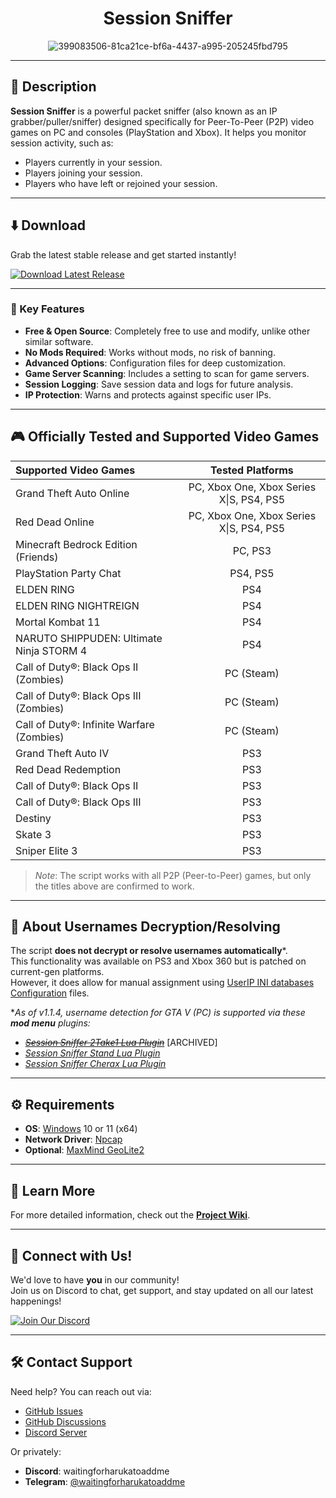 <div align="center">

# Session Sniffer

![399083506-81ca21ce-bf6a-4437-a995-205245fbd795](https://github.com/user-attachments/assets/d9d94105-d1e6-4967-9d23-f9b695364e10)

</div>

---

## 📝 Description

**Session Sniffer** is a powerful packet sniffer (also known as an IP grabber/puller/sniffer) designed specifically for Peer-To-Peer (P2P) video games on PC and consoles (PlayStation and Xbox). It helps you monitor session activity, such as:
- Players currently in your session.
- Players joining your session.
- Players who have left or rejoined your session.

---

## ⬇️ Download

Grab the latest stable release and get started instantly!  

[![Download Latest Release](https://img.shields.io/badge/Download%20Latest%20Release-%23007ACC?style=for-the-badge&logo=github&logoColor=white)](https://github.com/BUZZARDGTA/Session-Sniffer/releases/latest/download/Session_Sniffer.exe)

---

### 🔑 Key Features

- **Free & Open Source**: Completely free to use and modify, unlike other similar software.
- **No Mods Required**: Works without mods, no risk of banning.
- **Advanced Options**: Configuration files for deep customization.
- **Game Server Scanning**: Includes a setting to scan for game servers.
- **Session Logging**: Save session data and logs for future analysis.
- **IP Protection**: Warns and protects against specific user IPs.

---

## 🎮 Officially Tested and Supported Video Games

| Supported Video Games                      | Tested Platforms                         |
| :----------------------------------------- | :--------------------------------------: |
| Grand Theft Auto Online                    | PC, Xbox One, Xbox Series X\|S, PS4, PS5 |
| Red Dead Online                            | PC, Xbox One, Xbox Series X\|S, PS4, PS5 |
| Minecraft Bedrock Edition (Friends)        | PC, PS3                                  |
| PlayStation Party Chat                     | PS4, PS5                                 |
| ELDEN RING                                 | PS4                                      |
| ELDEN RING NIGHTREIGN                      | PS4                                      |
| Mortal Kombat 11                           | PS4                                      |
| NARUTO SHIPPUDEN: Ultimate Ninja STORM 4   | PS4                                      |
| Call of Duty®: Black Ops II (Zombies)      | PC (Steam)                               |
| Call of Duty®: Black Ops III (Zombies)     | PC (Steam)                               |
| Call of Duty®: Infinite Warfare (Zombies)  | PC (Steam)                               |
| Grand Theft Auto IV                        | PS3                                      |
| Red Dead Redemption                        | PS3                                      |
| Call of Duty®: Black Ops II                | PS3                                      |
| Call of Duty®: Black Ops III               | PS3                                      |
| Destiny                                    | PS3                                      |
| Skate 3                                    | PS3                                      |
| Sniper Elite 3                             | PS3                                      |

> _Note_: The script works with all P2P (Peer-to-Peer) games, but only the titles above are confirmed to work.

---

## 🔐 About Usernames Decryption/Resolving

The script **does not decrypt or resolve usernames automatically**\*.  
This functionality was available on PS3 and Xbox 360 but is patched on current-gen platforms.  
However, it does allow for manual assignment using [UserIP INI databases Configuration](https://github.com/BUZZARDGTA/Session-Sniffer/wiki/Configuration-Guide#userip-ini-databases-configuration) files.

\*_As of v1.1.4, username detection for GTA V (PC) is supported via these **mod menu** plugins:_
- ~~_[Session Sniffer 2Take1 Lua Plugin](https://github.com/BUZZARDGTA/GTA_V_Session_Sniffer-plugin-2Take1-Lua)_~~ \[ARCHIVED\]
- _[Session Sniffer Stand Lua Plugin](https://github.com/BUZZARDGTA/GTA_V_Session_Sniffer-plugin-Stand-Lua)_
- _[Session Sniffer Cherax Lua Plugin](https://github.com/BUZZARDGTA/GTA_V_Session_Sniffer-plugin-Cherax-Lua)_

---

## ⚙️ Requirements

- **OS**: [Windows](https://www.microsoft.com/windows) 10 or 11 (x64)
- **Network Driver**: [Npcap](https://nmap.org/npcap/)
- **Optional**: [MaxMind GeoLite2](https://dev.maxmind.com/geoip/geolite2-free-geolocation-data/)

---

## 📖 Learn More

For more detailed information, check out the [**Project Wiki**](https://github.com/BUZZARDGTA/Session-Sniffer/wiki).

---

## 🌟 Connect with Us!

We'd love to have **you** in our community!  
Join us on Discord to chat, get support, and stay updated on all our latest happenings!

[![Join Our Discord](https://img.shields.io/badge/Join%20Our%20Discord-%235865F2?style=for-the-badge&logo=discord&logoColor=white)](https://discord.gg/hMZ7MsPX7G)

---

## 🛠️ Contact Support

Need help? You can reach out via:
- [GitHub Issues](https://github.com/BUZZARDGTA/Session-Sniffer/issues)
- [GitHub Discussions](https://github.com/BUZZARDGTA/Session-Sniffer/discussions)
- [Discord Server](https://discord.gg/hMZ7MsPX7G)

Or privately:
- **Discord**: waitingforharukatoaddme
- **Telegram**: [@waitingforharukatoaddme](https://t.me/waitingforharukatoaddme)
